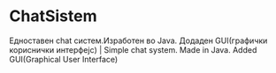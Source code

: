 # ChatSistem
Едноставен chat систем.Изработен во Java. Додаден GUI(графички кориснички интерфејс) | Simple chat system. Made in Java. Added GUI(Graphical User Interface)
